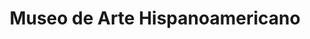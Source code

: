 ---
title: 'Museo de Arte Hispanoamericano'
type: 'Brand Identity'
summary: 'Design of Brand Identity, Stationery, and Signage for an Argentinean Museum. Work done for the subject Diseno Grafico 2, Catedra Gabriele, at the University of Buenos Aires, FADU, UBA.'
image: 'https://res.cloudinary.com/jmg-cursos/image/upload/w_512,f_auto,q_auto:good/projects/mah.jpg'
imageSrcset: 'https://res.cloudinary.com/jmg-cursos/image/upload/w_256,f_auto,q_auto:good/projects/mah.jpg 256w, https://res.cloudinary.com/jmg-cursos/image/upload/w_512,f_auto,q_auto:good/projects/mah.jpg 512w, https://res.cloudinary.com/jmg-cursos/image/upload/w_768,f_auto,q_auto:good/projects/mah.jpg 768w, https://res.cloudinary.com/jmg-cursos/image/upload/w_1024,f_auto,q_auto:good/projects/mah.jpg 1024w, https://res.cloudinary.com/jmg-cursos/image/upload/w_1280,f_auto,q_auto:good/projects/mah.jpg 1280w'
url: 'https://www.behance.net/gallery/85344027/Museo-de-Arte-Hispanoamericano-Brand-Identity'
displayOrder: 1
featured: true
tags: ['design', 'identity']
---